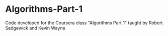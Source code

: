 Algorithms-Part-1
=================

Code developed for the Coursera class "Algorithms Part 1" taught by Robert Sedgewick and Kevin Wayne
